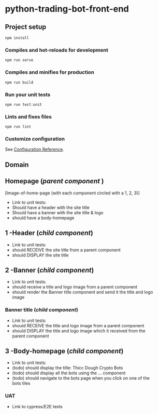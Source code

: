 # python-trading-bot-front-end

## Project setup

```
npm install
```

### Compiles and hot-reloads for development

```
npm run serve
```

### Compiles and minifies for production

```
npm run build
```

### Run your unit tests

```
npm run test:unit
```

### Lints and fixes files

```
npm run lint
```

### Customize configuration

See [Configuration Reference](https://cli.vuejs.org/config/).

## Domain

## Homepage (_parent component_ )

[Image-of-home-page (with each component circled with a 1, 2, 3)]

- Link to unit tests:
- Should have a header with the site title
- Should have a banner with the site title & logo
- should have a body-homepage

## 1 -Header (_child component_)

- Link to unit tests:
- should RECEIVE the site title from a parent component
- should DISPLAY the site title

## 2 -Banner (_child component_)

- Link to unit tests:
- should receive a title and logo image from a parent component
- should render the Banner title component and send it the title and logo image

### Banner title (_child component_)

- Link to unit tests:
- should RECEIVE the title and logo image from a parent component
- should DISPLAY the title and logo image which it received from the parent component

## 3 -Body-homepage (_child component_)

- Link to unit tests:
- (todo) should display the title: Thicc Dough Crypto Bots
- (todo) should display all the bots using the ... component
- (todo) should navigate to the bots page when you click on one of the bots tiles

### UAT

- Link to cypress/E2E tests
